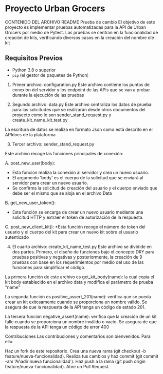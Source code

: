 # Proyecto Urban Grocers 
CONTENIDO DEL ARCHIVO README
Prueba de cambio
El objetivo de este proyecto es implementar pruebas automatizadas para la API de Urban Grocers por medio de Pytest. Las pruebas se centran en la funcionalidad de creación de kits, verificando diversos casos en la creación del nombre dle kit 


## Requisitos Previos
- Python 3.8 o superior
- `pip` (el gestor de paquetes de Python)


1. Primer archivo: configuration.py
Este archivo contiene los puntos de conexión del servidor y los endpoint de las APIs que se van a probar durante la ejecución de las pruebas

2. Segundo archivo: data.py
Este archivo centraliza los datos de prueba para las solicitudes que se realizarán desde otros documentos del proyecto como lo son sender_stand_request.py y create_kit_name_kit_test.py

La escritura de datos se realiza en formato Json como está descrito en el APIdocs de la plataforma

3. Tercer archivo: sender_stand_request.py

Este archivo recoge las funciones principales de conexión:

A. post_new_user(body):
* Esta función realiza la conexión al servidor y crea un nuevo usuario.
* El argumento 'body' es el cuerpo de la solicitud que se enviará al servidor para crear un nuevo usuario.
* Se confirma la solicitud de creación del usuario y el cuerpo enviado que debe ser el mismo que se aloja en el archivo Data

B. get_new_user_token():
* Esta función se encarga de crear un nuevo usuario mediante una solicitud HTTP y extraer el token de autorización de la respuesta.

C. post_new_client_kit():
*Esta función recoge el número de token del usuario y el cuerpo del kit para crear un nuevo kit sobre el usuario autenticado 

4. El cuarto archivo: create_kit_name_test.py
Este archivo se dividide en dos partes. Primero, el diseño de funciones bajo el concepto DRY para pruebas positivas y negativas y posteriormente, la creación de 9 pruebas con base en los requerimientos por medio del uso de las funciones para simplificar el código.

La primera función de este archivo es get_kit_body(name): la cual copia el kit body establecido en el archivo data y modifica el parámetro de prueba "name"

La segunda función es positive_assert_201(name): verifica que se pueda crear un kit exitosamente cuando se proporciona un nombre válido. Se asegura de que la respuesta de la API tenga un código de estado 201.

La tercera función negative_assert(name): verifica que la creación de un kit falle cuando se proporciona un nombre inválido o vacío. Se asegura de que la respuesta de la API tenga un código de error 400


Contribuciones
Las contribuciones y comentarios son bienvenidos. Para ello:

Haz un fork de este repositorio.
Crea una nueva rama (git checkout -b feature/nueva-funcionalidad).
Realiza tus cambios y haz commit (git commit -am 'Añadir nueva funcionalidad').
Haz push a la rama (git push origin feature/nueva-funcionalidad).
Abre un Pull Request.

